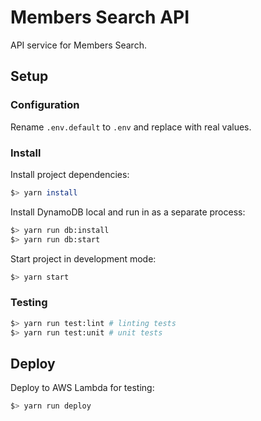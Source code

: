 # Members Search API

API service for Members Search.

## Setup

### Configuration

Rename `.env.default` to `.env` and replace with real values.

### Install

Install project dependencies:
```sh
$> yarn install
```

Install DynamoDB local and run in as a separate process:
```sh
$> yarn run db:install
$> yarn run db:start
```

Start project in development mode:
```sh
$> yarn start
```

### Testing
```sh
$> yarn run test:lint # linting tests
$> yarn run test:unit # unit tests
```

## Deploy

Deploy to AWS Lambda for testing:
```sh
$> yarn run deploy
```
